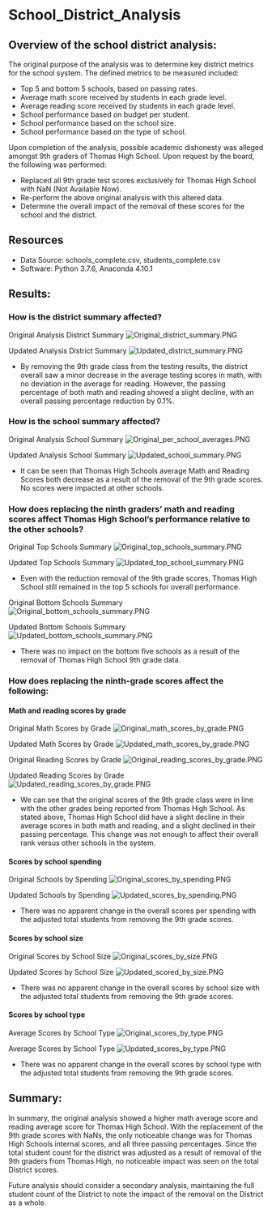 # School_District_Analysis

## Overview of the school district analysis: 
The original purpose of the analysis was to determine key district metrics for the school system.  The defined metrics to be measured included:
- Top 5 and bottom 5 schools, based on passing rates.
- Average math score received by students in each grade level.
- Average reading score received by students in each grade level.
- School performance based on budget per student.
- School performance based on the school size.
- School performance based on the type of school.
    
Upon completion of the analysis, possible academic dishonesty was alleged amongst 9th graders of Thomas High School.  Upon request by the board, 
the following was performed:
- Replaced all 9th grade test scores exclusively for Thomas High School with NaN (Not Available Now).
- Re-perform the above original analysis with this altered data.
- Determine the overall impact of the removal of these scores for the school and the district.

## Resources
- Data Source: schools_complete.csv, students_complete.csv
- Software: Python 3.7.6, Anaconda 4.10.1

## Results: 
### How is the district summary affected?
Original Analysis District Summary
![Original_district_summary.PNG](https://github.com/nseddon/School_District_Analysis/blob/main/Resources/README%20examples/Original_district_summary.PNG)

Updated Analysis District Summary
![Updated_district_summary.PNG](https://github.com/nseddon/School_District_Analysis/blob/main/Resources/README%20examples/Updated_district_summary.PNG)

- By removing the 9th grade class from the testing results, the district overall saw a minor decrease in the average testing scores in math, with no deviation in the average for reading.  However, the passing percentage of both math and reading showed a slight decline, with an overall passing percentage reduction by 0.1%.

### How is the school summary affected?
Original Analysis School Summary
![Original_per_school_averages.PNG](https://github.com/nseddon/School_District_Analysis/blob/main/Resources/README%20examples/Original_per_school_averages.PNG)

Updated Analysis School Summary
![Updated_school_summary.PNG](https://github.com/nseddon/School_District_Analysis/blob/main/Resources/README%20examples/Updated_school_summary.PNG)

- It can be seen that Thomas High Schools average Math and Reading Scores both decrease as a result of the removal of the 9th grade scores.  No scores were impacted at other schools.

### How does replacing the ninth graders’ math and reading scores affect Thomas High School’s performance relative to the other schools?
Original Top Schools Summary
![Original_top_schools_summary.PNG](https://github.com/nseddon/School_District_Analysis/blob/main/Resources/README%20examples/Original_top_schools_summary.PNG)

Updated Top Schools Summary
![Updated_top_school_summary.PNG](https://github.com/nseddon/School_District_Analysis/blob/main/Resources/README%20examples/Updated_top_school_summary.PNG)

- Even with the reduction removal of the 9th grade scores, Thomas High School still remained in the top 5 schools for overall performance.

Original Bottom Schools Summary
![Original_bottom_schools_summary.PNG](https://github.com/nseddon/School_District_Analysis/blob/main/Resources/README%20examples/Original_bottom_schools_summary.PNG)

Updated Bottom Schools Summary
![Updated_bottom_schools_summary.PNG](https://github.com/nseddon/School_District_Analysis/blob/main/Resources/README%20examples/Updated_bottom_schools_summary.PNG)

- There was no impact on the bottom five schools as a result of the removal of Thomas High School 9th grade data.


### How does replacing the ninth-grade scores affect the following:
#### Math and reading scores by grade
Original Math Scores by Grade
![Original_math_scores_by_grade.PNG](https://github.com/nseddon/School_District_Analysis/blob/main/Resources/README%20examples/Original_math_scores_by_grade.PNG)

Updated Math Scores by Grade
![Updated_math_scores_by_grade.PNG](https://github.com/nseddon/School_District_Analysis/blob/main/Resources/README%20examples/Updated_math_scores_by_grade.PNG)

Original Reading Scores by Grade
![Original_reading_scores_by_grade.PNG](https://github.com/nseddon/School_District_Analysis/blob/main/Resources/README%20examples/Original_reading_scores_by_grade.PNG)

Updated Reading Scores by Grade
![Updated_reading_scores_by_grade.PNG](https://github.com/nseddon/School_District_Analysis/blob/main/Resources/README%20examples/Updated_reading_scores_by_grade.PNG)

- We can see that the original scores of the 9th grade class were in line with the other grades being reported from Thomas High School.  As stated above, Thomas High School did have a slight decline in their average scores in both math and reading, and a slight declined in their passing percentage.  This change was not enough to affect their overall rank versus other schools in the system.

#### Scores by school spending
Original Schools by Spending
![Original_scores_by_spending.PNG](https://github.com/nseddon/School_District_Analysis/blob/main/Resources/README%20examples/Original_scores_by_spending.PNG)

Updated Schools by Spending
![Updated_scores_by_spending.PNG](https://github.com/nseddon/School_District_Analysis/blob/main/Resources/README%20examples/Updated_scores_by_spending.PNG)

- There was no apparent change in the overall scores per spending with the adjusted total students from removing the 9th grade scores.

#### Scores by school size
Original Scores by School Size
![Original_scores_by_size.PNG](https://github.com/nseddon/School_District_Analysis/blob/main/Resources/README%20examples/Original_scores_by_size.PNG)

Updated Scores by School Size
![Updated_scored_by_size.PNG](https://github.com/nseddon/School_District_Analysis/blob/main/Resources/README%20examples/Updated_scored_by_size.PNG)

- There was no apparent change in the overall scores by school size with the adjusted total students from removing the 9th grade scores.

#### Scores by school type
Average Scores by School Type
![Original_scores_by_type.PNG](https://github.com/nseddon/School_District_Analysis/blob/main/Resources/README%20examples/Original_scores_by_type.PNG)

Average Scores by School Type
![Updated_scores_by_type.PNG](https://github.com/nseddon/School_District_Analysis/blob/main/Resources/README%20examples/Updated_scores_by_type.PNG)

- There was no apparent change in the overall scores by school type with the adjusted total students from removing the 9th grade scores.

## Summary: 
In summary, the original analysis showed a higher math average score and reading average score for Thomas High School.  With the replacement of the 9th grade scores with NaNs, the only noticeable change was for Thomas High Schools internal scores, and all three passing percentages.  Since the total student count for the district was adjusted as a result of removal of the 9th graders from Thomas High, no noticeable impact was seen on the total District scores.

Future analysis should consider a secondary analysis, maintaining the full student count of the District to note the impact of the removal on the District as a whole.

